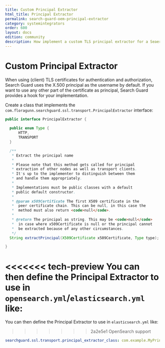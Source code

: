 ```yaml
---
title: Custom Principal Extractor
html_title: Principal Extractor
permalink: search-guard-oem-principal-extractor
category: systemintegrators
order: 600
layout: docs
edition: community
description: How implement a custom TLS principal extractor for a Seaerch Guard secured Elasticsearch cluster.
---
```


<!---
Copyright 2020 floragunn GmbH
-->

# Custom Principal Extractor

When using (client) TLS certificates for authentication and authorization, Search Guard uses the X.500 principal as the username by default. If you want to use any other part of the certificate as principal, Search Guard provides a hook for your implementation.

Create a class that implements the `com.floragunn.searchguard.ssl.transport.PrincipalExtractor` interface:

```java
public interface PrincipalExtractor {
    
  public enum Type {
      HTTP,
      TRANSPORT
  }

  /**
   * Extract the principal name
   * 
   * Please note that this method gets called for principal 
   * extraction of other nodes as well as transport clients. 
   * It's up to the implementer to distinguish between them
   * and handle them appropriately.
   * 
   * Implementations must be public classes with a default 
   * public default constructor.
   * 
   * @param x509Certificate The first X509 certificate in the 
   *  peer certificate chain. This can be null, in this case the 
   *  method must also return <code>null</code>.
   *
   * @return The principal as string. This may be <code>null</code>
   *  in case where x509Certificate is null or the principal cannot 
   *  be extracted because of any other circumstances.
   */
  String extractPrincipal(X509Certificate x509Certificate, Type type);

}
```

<<<<<<< tech-preview
You can then define the Principal Extractor to use in `opensearch.yml`/`elasticsearch.yml` like:
=======
You can then define the Principal Extractor to use in `elasticsearch.yml` like:
>>>>>>> 2a2e5e1 OpenSearch support

```yaml
searchguard.ssl.transport.principal_extractor_class: com.example.MyPrincipalExtractor
```



